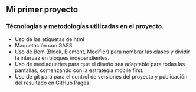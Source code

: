 

## Mi primer proyecto


### Técnologías y metodologías utilizadas en el proyecto.
- Uso de las etiquetas de html
- Maquetación con SASS 
- Uso de Bem (Block, Element, Modifier) para nombrar las clases y dividir la intervaz en bloques independientes.
- Uso de mediaqueries para que el diseño sea adaptable para todas las pantallas, comenzando con la estrategia mobile first. 
- Uso de git para para el control de versiones del proyecto y publicación del resultado en GitHub Pages.


